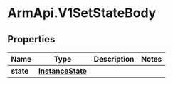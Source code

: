 # ArmApi.V1SetStateBody

## Properties

Name | Type | Description | Notes
------------ | ------------- | ------------- | -------------
**state** | [**InstanceState**](InstanceState.md) |  | 


